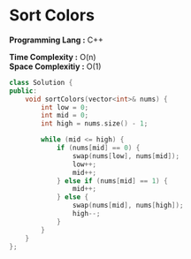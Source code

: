 #  Sort Colors

**Programming Lang :** C++

**Time Complexity :** O(n)  
**Space Complexitiy :** O(1)

```cpp
class Solution {
public:
    void sortColors(vector<int>& nums) {
        int low = 0;             
        int mid = 0;              
        int high = nums.size() - 1;  

        while (mid <= high) {
            if (nums[mid] == 0) {
                swap(nums[low], nums[mid]);
                low++;
                mid++;
            } else if (nums[mid] == 1) {
                mid++;
            } else {  
                swap(nums[mid], nums[high]);
                high--;
            }
        }
    }
};

```
